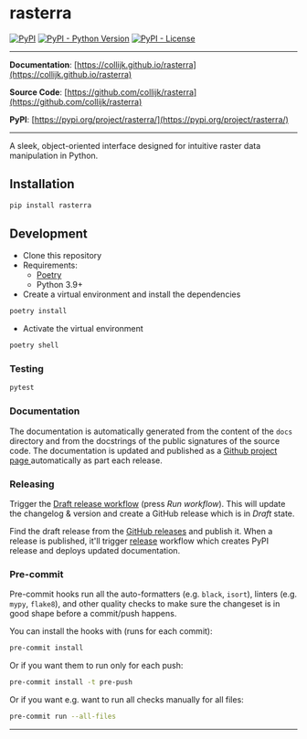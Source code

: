 # rasterra

[![PyPI](https://img.shields.io/pypi/v/rasterra?style=flat-square)](https://pypi.python.org/pypi/rasterra/)
[![PyPI - Python Version](https://img.shields.io/pypi/pyversions/rasterra?style=flat-square)](https://pypi.python.org/pypi/rasterra/)
[![PyPI - License](https://img.shields.io/pypi/l/rasterra?style=flat-square)](https://pypi.python.org/pypi/rasterra/)

---

**Documentation**: [https://collijk.github.io/rasterra](https://collijk.github.io/rasterra)

**Source Code**: [https://github.com/collijk/rasterra](https://github.com/collijk/rasterra)

**PyPI**: [https://pypi.org/project/rasterra/](https://pypi.org/project/rasterra/)

---

A sleek, object-oriented interface designed for intuitive raster data manipulation in Python.

## Installation

```sh
pip install rasterra
```

## Development

* Clone this repository
* Requirements:
  * [Poetry](https://python-poetry.org/)
  * Python 3.9+
* Create a virtual environment and install the dependencies

```sh
poetry install
```

* Activate the virtual environment

```sh
poetry shell
```

### Testing

```sh
pytest
```

### Documentation

The documentation is automatically generated from the content of the `docs` directory and from the docstrings
 of the public signatures of the source code. The documentation is updated and published as a [Github project page
 ](https://pages.github.com/) automatically as part each release.

### Releasing

Trigger the [Draft release workflow](https://github.com/collijk/rasterra/actions/workflows/draft_release.yml)
(press _Run workflow_). This will update the changelog & version and create a GitHub release which is in _Draft_ state.

Find the draft release from the
[GitHub releases](https://github.com/collijk/rasterra/releases) and publish it. When
 a release is published, it'll trigger [release](https://github.com/collijk/rasterra/blob/master/.github/workflows/release.yml) workflow which creates PyPI
 release and deploys updated documentation.

### Pre-commit

Pre-commit hooks run all the auto-formatters (e.g. `black`, `isort`), linters (e.g. `mypy`, `flake8`), and other quality
 checks to make sure the changeset is in good shape before a commit/push happens.

You can install the hooks with (runs for each commit):

```sh
pre-commit install
```

Or if you want them to run only for each push:

```sh
pre-commit install -t pre-push
```

Or if you want e.g. want to run all checks manually for all files:

```sh
pre-commit run --all-files
```

---
